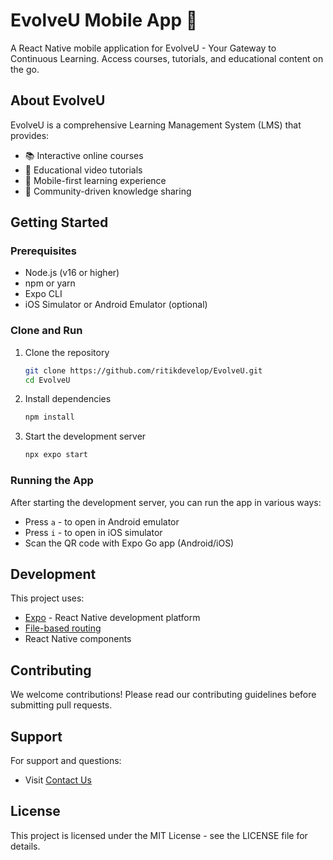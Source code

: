 # EvolveU Mobile App 📱

A React Native mobile application for EvolveU - Your Gateway to Continuous Learning. Access courses, tutorials, and educational content on the go.

## About EvolveU

EvolveU is a comprehensive Learning Management System (LMS) that provides:
- 📚 Interactive online courses
- 🎥 Educational video tutorials
- 📱 Mobile-first learning experience
- 🤝 Community-driven knowledge sharing

## Getting Started

### Prerequisites
- Node.js (v16 or higher)
- npm or yarn
- Expo CLI
- iOS Simulator or Android Emulator (optional)

### Clone and Run

1. Clone the repository
   ```bash
   git clone https://github.com/ritikdevelop/EvolveU.git
   cd EvolveU
   ```

2. Install dependencies
   ```bash
   npm install
   ```

3. Start the development server
   ```bash
   npx expo start
   ```

### Running the App

After starting the development server, you can run the app in various ways:
- Press `a` - to open in Android emulator
- Press `i` - to open in iOS simulator
- Scan the QR code with Expo Go app (Android/iOS)

## Development

This project uses:
- [Expo](https://expo.dev) - React Native development platform
- [File-based routing](https://docs.expo.dev/router/introduction)
- React Native components

## Contributing

We welcome contributions! Please read our contributing guidelines before submitting pull requests.

## Support

For support and questions:
- Visit [Contact Us]("hrithikrana216@gmail.com")

## License

This project is licensed under the MIT License - see the LICENSE file for details.
